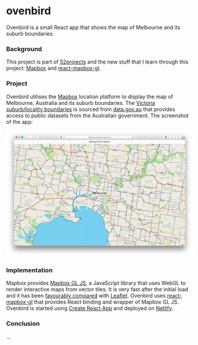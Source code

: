 # ovenbird

Ovenbird is a small React app that shows the map of Melbourne and its suburb boundaries.

### Background

This project is part of [52projects](https://donny.github.io/52projects/) and the new stuff that I learn through this project: [Mapbox](https://www.mapbox.com) and [react-mapbox-gl](https://github.com/alex3165/react-mapbox-gl).

### Project

Ovenbird utilises the [Mapbox](https://www.mapbox.com) location platform to display the map of Melbourne, Australia and its suburb boundaries. The [Victoria suburb/locality boundaries](https://data.gov.au/dataset/vic-suburb-locality-boundaries-psma-administrative-boundaries) is sourced from [data.gov.au](https://data.gov.au/) that provides access to public datasets from the Australian government. The screenshot of the app:

![Screenshot](https://raw.githubusercontent.com/donny/ovenbird/master/screenshot.png)

### Implementation

Mapbox provides [Mapbox GL JS](https://www.mapbox.com/mapbox-gl-js/api/), a JavaScript library that uses WebGL to render interactive maps from vector tiles. It is very fast after the initial load and it has been [favourably compared](http://fuzzytolerance.info/blog/2016/03/16/Leaflet-to-Mapbox-GL/) with [Leaflet](http://leafletjs.com). Ovenbird uses [react-mapbox-gl](https://github.com/alex3165/react-mapbox-gl) that provides React binding and wrapper of Mapbox GL JS. Ovenbird is started using [Create React App](https://github.com/facebookincubator/create-react-app) and deployed on [Netlify](https://www.netlify.com).

### Conclusion

...
